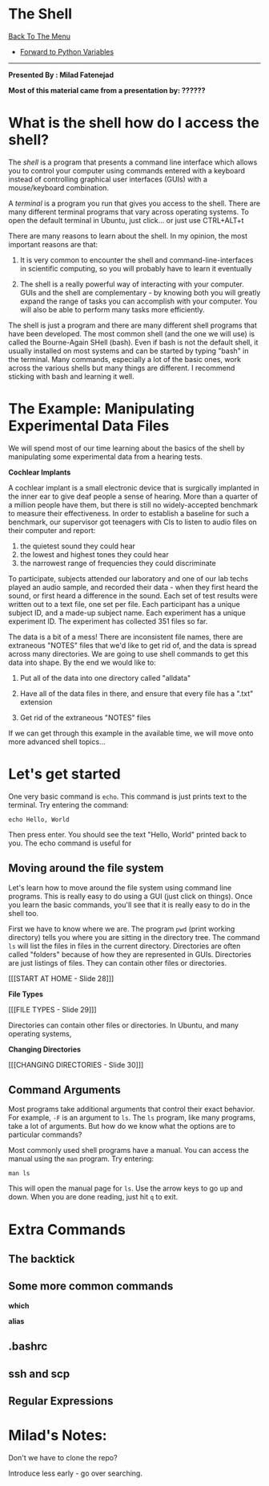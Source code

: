 # The Shell

[Back To The Menu](http://github.com/thehackerwithin/UofCSCBC2012/)
- [Forward to Python Variables](http://github.com/thehackerwithin/UofCSCBC2012/tree/master/2a-PythonVariables/)

* * * * *

**Presented By : Milad Fatenejad**

**Most of this material came from a presentation by: ??????**

# What is the shell how do I access the shell?

The *shell* is a program that presents a command line interface
which allows you to control your computer using commands entered
with a keyboard instead of controlling graphical user interfaces
(GUIs) with a mouse/keyboard combination.

A *terminal* is a program you run that gives you access to the
shell. There are many different terminal programs that vary across
operating systems. To open the default terminal in Ubuntu, just
click... or just use CTRL+ALT+t
	 
There are many reasons to learn about the shell. In my opinion, the
most important reasons are that: 

1.  It is very common to encounter the shell and
    command-line-interfaces in scientific computing, so you will
    probably have to learn it eventually 

2.  The shell is a really powerful way of interacting with your
    computer. GUIs and the shell are complementary - by knowing both
    you will greatly expand the range of tasks you can accomplish with
    your computer. You will also be able to perform many tasks more
    efficiently.

The shell is just a program and there are many different shell
programs that have been developed. The most common shell (and the one
we will use) is called the Bourne-Again SHell (bash). Even if bash is
not the default shell, it usually installed on most systems and can be
started by typing "bash" in the terminal. Many commands, especially a
lot of the basic ones, work across the various shells but many things
are different. I recommend sticking with bash and learning it well.

# The Example: Manipulating Experimental Data Files

We will spend most of our time learning about the basics of the shell
by manipulating some experimental data from a hearing tests. 

**Cochlear Implants**

A cochlear implant is a small electronic device that is surgically
implanted in the inner ear to give deaf people a sense of
hearing. More than a quarter of a million people have them, but there
is still no widely-accepted benchmark to measure their effectiveness.
In order to establish a baseline for such a benchmark, our supervisor
got teenagers with CIs to listen to audio files on their computer and
report:

1.  the quietest sound they could hear
2.  the lowest and highest tones they could hear
3.  the narrowest range of frequencies they could discriminate

To participate, subjects attended our laboratory and one of our lab
techs played an audio sample, and recorded their data - when they
first heard the sound, or first heard a difference in the sound.  Each
set of test results were written out to a text file, one set per file.
Each participant has a unique subject ID, and a made-up subject name.
Each experiment has a unique experiment ID. The experiment has
collected 351 files so far.

The data is a bit of a mess! There are inconsistent file names, there
are extraneous "NOTES" files that we'd like to get rid of, and the
data is spread across many directories. We are going to use shell
commands to get this data into shape. By the end we would like to:

1.  Put all of the data into one directory called "alldata"

2.  Have all of the data files in there, and ensure that every file
    has a ".txt" extension

3.  Get rid of the extraneous "NOTES" files

If we can get through this example in the available time, we will move
onto more advanced shell topics...

# Let's get started

One very basic command is `echo`. This command is just prints text to
the terminal. Try entering the command:

    echo Hello, World

Then press enter. You should see the text "Hello, World" printed back
to you. The echo command is useful for 

## Moving around the file system

Let's learn how to move around the file system using command line
programs. This is really easy to do using a GUI (just click on
things). Once you learn the basic commands, you'll see that it is
really easy to do in the shell too. 

First we have to know where we are. The program `pwd` (print working
directory) tells you where you are sitting in the directory tree. The
command `ls` will list the files in files in the current
directory. Directories are often called "folders" because of how they
are represented in GUIs. Directories are just listings of files. They
can contain other files or directories.

[[[START AT HOME - Slide 28]]]

**File Types**

[[[FILE TYPES - Slide 29]]]

Directories can contain other files or directories. In Ubuntu, and
many operating systems, 

**Changing Directories**

[[[CHANGING DIRECTORIES - Slide 30]]]

## Command Arguments

Most programs take additional arguments that control their exact
behavior. For example, `-F` is an argument to `ls`.  The `ls` program,
like many programs, take a lot of arguments. But how do we know what
the options are to particular commands?

Most commonly used shell programs have a manual. You can access the
manual using the `man` program. Try entering:

    man ls

This will open the manual page for `ls`. Use the arrow keys to go up
and down. When you are done reading, just hit `q` to exit.



# Extra Commands

## The backtick

## Some more common commands

**which**

**alias**

## .bashrc

## ssh and scp

## Regular Expressions

# Milad's Notes:

Don't we have to clone the repo?

Introduce less early - go over searching. 
